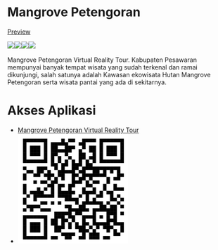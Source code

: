 # Mangrove Petengoran
[Preview]()

<img src="https://refrizar3003.github.io/mangrove-petengoran-virtual-reality-tour/assets/image/image-1.jpg" height=250><img src="https://refrizar3003.github.io/mangrove-petengoran-virtual-reality-tour/assets/image/image-2.jpg" height=250><img src="https://refrizar3003.github.io/mangrove-petengoran-virtual-reality-tour/assets/image/image-3.jpg" height=250><img src="https://refrizar3003.github.io/mangrove-petengoran-virtual-reality-tour/assets/image/image-4.jpg" height=250>

Mangrove Petengoran Virtual Reality Tour. Kabupaten Pesawaran mempunyai banyak tempat wisata yang sudah terkenal dan ramai dikunjungi, salah satunya adalah Kawasan ekowisata Hutan Mangrove Petengoran serta wisata pantai yang ada di sekitarnya.
# Akses Aplikasi
* [Mangrove Petengoran Virtual Reality Tour](https://refrizar3003.github.io/mangrove-petengoran-virtual-reality-tour/)
* <img src="qrcode_116788520_464e2c580c533f9ee6073d5415a475b9.png" height=250>
